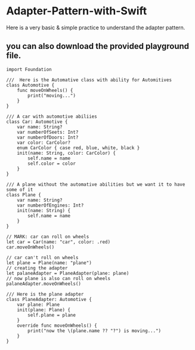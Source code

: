 # Adapter-Pattern-with-Swift
Here is a very basic &amp; simple practice to understand the adapter pattern.

## you can also download the provided playground file.

    import Foundation
    
    ///  Here is the Automative class with ability for Automitives
    class Automotive {
        func moveOnWheels() {
            print("moving...")
        }
    }
    
    /// A car with automotive abiliies
    class Car: Automotive {
        var name: String?
        var numberOfSeets: Int?
        var numberOfDoors: Int?
        var color: CarColor?
        enum CarColor { case red, blue, white, black }
        init(name: String, color: CarColor) {
            self.name = name
            self.color = color
        }
    }
    
    /// A plane without the automative abilities but we want it to have some of it
    class Plane {
        var name: String?
        var numberOfEngines: Int?
        init(name: String) {
            self.name = name
        }
    }
    
    // MARK: car can roll on wheels
    let car = Car(name: "car", color: .red)
    car.moveOnWheels()
    
    // car can't roll on wheels
    let plane = Plane(name: "plane")
    // creating the adapter
    let palaneAdapter = PlaneAdapter(plane: plane)
    // now plane is also can roll on wheels
    palaneAdapter.moveOnWheels()
    
    /// Here is the plane adapter
    class PlaneAdapter: Automotive {
        var plane: Plane
        init(plane: Plane) {
            self.plane = plane
        }
        override func moveOnWheels() {
            print("now the \(plane.name ?? "?") is moving...")
        }
    }
    
